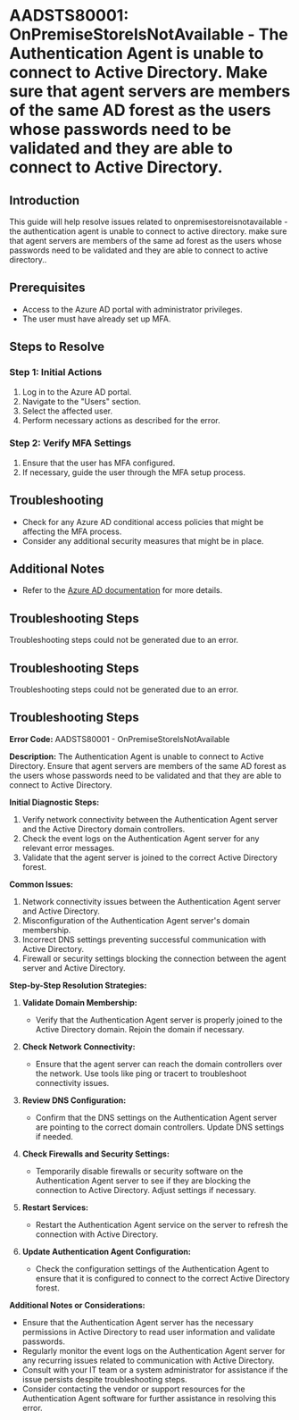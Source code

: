 # AADSTS80001: OnPremiseStoreIsNotAvailable - The Authentication Agent is unable to connect to Active Directory. Make sure that agent servers are members of the same AD forest as the users whose passwords need to be validated and they are able to connect to Active Directory.

## Introduction

This guide will help resolve issues related to onpremisestoreisnotavailable -
the authentication agent is unable to connect to active directory. make sure
that agent servers are members of the same ad forest as the users whose
passwords need to be validated and they are able to connect to active
directory..

## Prerequisites

* Access to the Azure AD portal with administrator privileges.
* The user must have already set up MFA.

## Steps to Resolve

### Step 1: Initial Actions

1. Log in to the Azure AD portal.
2. Navigate to the "Users" section.
3. Select the affected user.
4. Perform necessary actions as described for the error.

### Step 2: Verify MFA Settings

1. Ensure that the user has MFA configured.
2. If necessary, guide the user through the MFA setup process.

## Troubleshooting

* Check for any Azure AD conditional access policies that might be affecting the
  MFA process.
* Consider any additional security measures that might be in place.

## Additional Notes

* Refer to the
  [Azure AD documentation](https://learn.microsoft.com/en-us/azure/active-directory/)
  for more details.

## Troubleshooting Steps

Troubleshooting steps could not be generated due to an error.

## Troubleshooting Steps

Troubleshooting steps could not be generated due to an error.

## Troubleshooting Steps

**Error Code:** AADSTS80001 - OnPremiseStoreIsNotAvailable

**Description:** The Authentication Agent is unable to connect to Active
Directory. Ensure that agent servers are members of the same AD forest as the
users whose passwords need to be validated and that they are able to connect to
Active Directory.

**Initial Diagnostic Steps:**

1. Verify network connectivity between the Authentication Agent server and the
   Active Directory domain controllers.
2. Check the event logs on the Authentication Agent server for any relevant
   error messages.
3. Validate that the agent server is joined to the correct Active Directory
   forest.

**Common Issues:**

1. Network connectivity issues between the Authentication Agent server and
   Active Directory.
2. Misconfiguration of the Authentication Agent server's domain membership.
3. Incorrect DNS settings preventing successful communication with Active
   Directory.
4. Firewall or security settings blocking the connection between the agent
   server and Active Directory.

**Step-by-Step Resolution Strategies:**

1. **Validate Domain Membership:**

   * Verify that the Authentication Agent server is properly joined to the
     Active Directory domain. Rejoin the domain if necessary.

2. **Check Network Connectivity:**

   * Ensure that the agent server can reach the domain controllers over the
     network. Use tools like ping or tracert to troubleshoot connectivity
     issues.

3. **Review DNS Configuration:**

   * Confirm that the DNS settings on the Authentication Agent server are
     pointing to the correct domain controllers. Update DNS settings if needed.

4. **Check Firewalls and Security Settings:**

   * Temporarily disable firewalls or security software on the Authentication
     Agent server to see if they are blocking the connection to Active
     Directory. Adjust settings if necessary.

5. **Restart Services:**

   * Restart the Authentication Agent service on the server to refresh the
     connection with Active Directory.

6. **Update Authentication Agent Configuration:**
   * Check the configuration settings of the Authentication Agent to ensure that
     it is configured to connect to the correct Active Directory forest.

**Additional Notes or Considerations:**

* Ensure that the Authentication Agent server has the necessary permissions in
  Active Directory to read user information and validate passwords.
* Regularly monitor the event logs on the Authentication Agent server for any
  recurring issues related to communication with Active Directory.
* Consult with your IT team or a system administrator for assistance if the
  issue persists despite troubleshooting steps.
* Consider contacting the vendor or support resources for the Authentication
  Agent software for further assistance in resolving this error.
